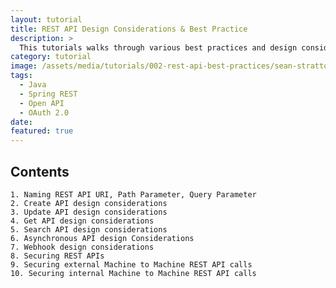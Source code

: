 ```yaml
---
layout: tutorial
title: REST API Design Considerations & Best Practice
description: >
  This tutorials walks through various best practices and design considerations while developing REST APIs.
category: tutorial
image: /assets/media/tutorials/002-rest-api-best-practices/sean-stratton-ObpCE_X3j6U-unsplash.jpg
tags:
  - Java
  - Spring REST
  - Open API
  - OAuth 2.0
date: 
featured: true
---
```


## Contents

    1. Naming REST API URI, Path Parameter, Query Parameter
    2. Create API design considerations
    3. Update API design considerations
    4. Get API design considerations
    5. Search API design considerations
    6. Asynchronous API design Considerations
    7. Webhook design considerations
    8. Securing REST APIs
    9. Securing external Machine to Machine REST API calls
    10. Securing internal Machine to Machine REST API calls
